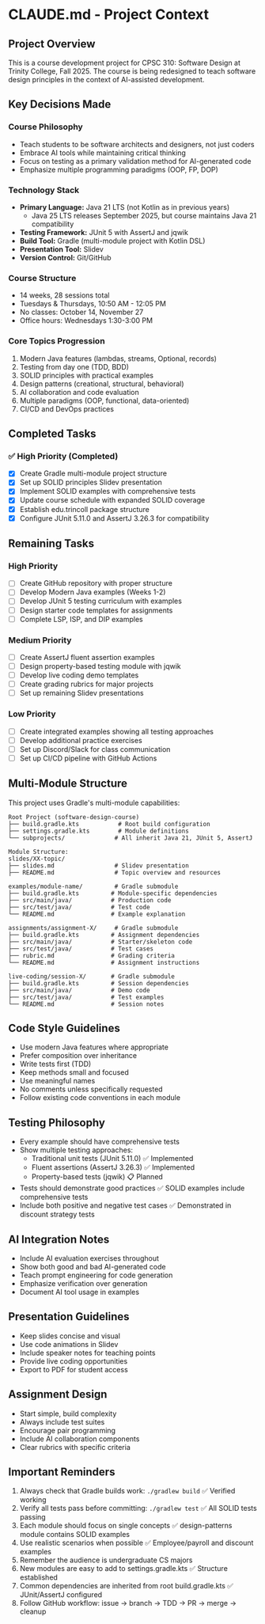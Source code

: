 # CLAUDE.md - Project Context

## Project Overview

This is a course development project for CPSC 310: Software Design at Trinity College, Fall 2025. The course is being redesigned to teach software design principles in the context of AI-assisted development.

## Key Decisions Made

### Course Philosophy
- Teach students to be software architects and designers, not just coders
- Embrace AI tools while maintaining critical thinking
- Focus on testing as a primary validation method for AI-generated code
- Emphasize multiple programming paradigms (OOP, FP, DOP)

### Technology Stack
- **Primary Language:** Java 21 LTS (not Kotlin as in previous years)
  - Java 25 LTS releases September 2025, but course maintains Java 21 compatibility
- **Testing Framework:** JUnit 5 with AssertJ and jqwik
- **Build Tool:** Gradle (multi-module project with Kotlin DSL)
- **Presentation Tool:** Slidev
- **Version Control:** Git/GitHub

### Course Structure
- 14 weeks, 28 sessions total
- Tuesdays & Thursdays, 10:50 AM - 12:05 PM
- No classes: October 14, November 27
- Office hours: Wednesdays 1:30-3:00 PM

### Core Topics Progression
1. Modern Java features (lambdas, streams, Optional, records)
2. Testing from day one (TDD, BDD)
3. SOLID principles with practical examples
4. Design patterns (creational, structural, behavioral)
5. AI collaboration and code evaluation
6. Multiple paradigms (OOP, functional, data-oriented)
7. CI/CD and DevOps practices

## Completed Tasks

### ✅ High Priority (Completed)
- [x] Create Gradle multi-module project structure
- [x] Set up SOLID principles Slidev presentation
- [x] Implement SOLID examples with comprehensive tests
- [x] Update course schedule with expanded SOLID coverage
- [x] Establish edu.trincoll package structure
- [x] Configure JUnit 5.11.0 and AssertJ 3.26.3 for compatibility

## Remaining Tasks

### High Priority
- [ ] Create GitHub repository with proper structure
- [ ] Develop Modern Java examples (Weeks 1-2)
- [ ] Develop JUnit 5 testing curriculum with examples
- [ ] Design starter code templates for assignments
- [ ] Complete LSP, ISP, and DIP examples

### Medium Priority
- [ ] Create AssertJ fluent assertion examples
- [ ] Design property-based testing module with jqwik
- [ ] Develop live coding demo templates
- [ ] Create grading rubrics for major projects
- [ ] Set up remaining Slidev presentations

### Low Priority
- [ ] Create integrated examples showing all testing approaches
- [ ] Develop additional practice exercises
- [ ] Set up Discord/Slack for class communication
- [ ] Set up CI/CD pipeline with GitHub Actions

## Multi-Module Structure

This project uses Gradle's multi-module capabilities:

```
Root Project (software-design-course)
├── build.gradle.kts           # Root build configuration
├── settings.gradle.kts        # Module definitions
└── subprojects/              # All inherit Java 21, JUnit 5, AssertJ

Module Structure:
slides/XX-topic/
├── slides.md                 # Slidev presentation
├── README.md                 # Topic overview and resources

examples/module-name/         # Gradle submodule
├── build.gradle.kts         # Module-specific dependencies
├── src/main/java/           # Production code
├── src/test/java/           # Test code
└── README.md                # Example explanation

assignments/assignment-X/     # Gradle submodule
├── build.gradle.kts         # Assignment dependencies
├── src/main/java/           # Starter/skeleton code
├── src/test/java/           # Test cases
├── rubric.md                # Grading criteria
└── README.md                # Assignment instructions

live-coding/session-X/       # Gradle submodule
├── build.gradle.kts         # Session dependencies
├── src/main/java/           # Demo code
├── src/test/java/           # Test examples
└── README.md                # Session notes
```

## Code Style Guidelines

- Use modern Java features where appropriate
- Prefer composition over inheritance
- Write tests first (TDD)
- Keep methods small and focused
- Use meaningful names
- No comments unless specifically requested
- Follow existing code conventions in each module

## Testing Philosophy

- Every example should have comprehensive tests
- Show multiple testing approaches:
  - Traditional unit tests (JUnit 5.11.0) ✅ Implemented
  - Fluent assertions (AssertJ 3.26.3) ✅ Implemented
  - Property-based tests (jqwik) 📋 Planned
- Tests should demonstrate good practices ✅ SOLID examples include comprehensive tests
- Include both positive and negative test cases ✅ Demonstrated in discount strategy tests

## AI Integration Notes

- Include AI evaluation exercises throughout
- Show both good and bad AI-generated code
- Teach prompt engineering for code generation
- Emphasize verification over generation
- Document AI tool usage in examples

## Presentation Guidelines

- Keep slides concise and visual
- Use code animations in Slidev
- Include speaker notes for teaching points
- Provide live coding opportunities
- Export to PDF for student access

## Assignment Design

- Start simple, build complexity
- Always include test suites
- Encourage pair programming
- Include AI collaboration components
- Clear rubrics with specific criteria

## Important Reminders

1. Always check that Gradle builds work: `./gradlew build` ✅ Verified working
2. Verify all tests pass before committing: `./gradlew test` ✅ All SOLID tests passing
3. Each module should focus on single concepts ✅ design-patterns module contains SOLID examples
4. Use realistic scenarios when possible ✅ Employee/payroll and discount examples
5. Remember the audience is undergraduate CS majors
6. New modules are easy to add to settings.gradle.kts ✅ Structure established
7. Common dependencies are inherited from root build.gradle.kts ✅ JUnit/AssertJ configured
8. Follow GitHub workflow: issue → branch → TDD → PR → merge → cleanup
